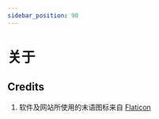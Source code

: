 ```yaml
---
sidebar_position: 90
---
```


# 关于

## Credits

1. 软件及网站所使用的末语图标来自 <a href="https://www.flaticon.com/free-icons/tofu" title="tofu icons">Flaticon</a>
